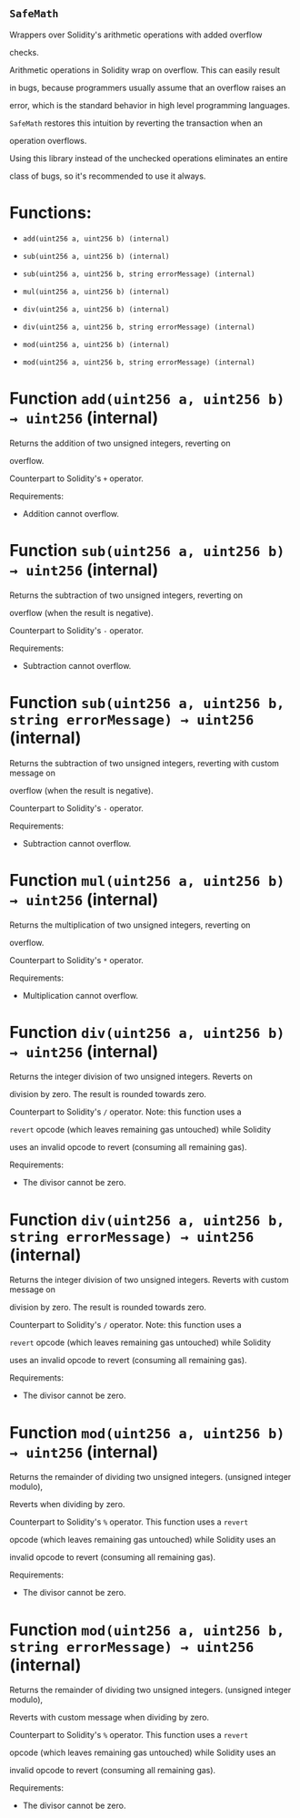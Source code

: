 ## `SafeMath`

Wrappers over Solidity's arithmetic operations with added overflow

checks.

Arithmetic operations in Solidity wrap on overflow. This can easily result

in bugs, because programmers usually assume that an overflow raises an

error, which is the standard behavior in high level programming languages.

`SafeMath` restores this intuition by reverting the transaction when an

operation overflows.

Using this library instead of the unchecked operations eliminates an entire

class of bugs, so it's recommended to use it always.

# Functions:

- `add(uint256 a, uint256 b) (internal)`

- `sub(uint256 a, uint256 b) (internal)`

- `sub(uint256 a, uint256 b, string errorMessage) (internal)`

- `mul(uint256 a, uint256 b) (internal)`

- `div(uint256 a, uint256 b) (internal)`

- `div(uint256 a, uint256 b, string errorMessage) (internal)`

- `mod(uint256 a, uint256 b) (internal)`

- `mod(uint256 a, uint256 b, string errorMessage) (internal)`

# Function `add(uint256 a, uint256 b) → uint256` (internal)

Returns the addition of two unsigned integers, reverting on

overflow.

Counterpart to Solidity's `+` operator.

Requirements:

- Addition cannot overflow.

# Function `sub(uint256 a, uint256 b) → uint256` (internal)

Returns the subtraction of two unsigned integers, reverting on

overflow (when the result is negative).

Counterpart to Solidity's `-` operator.

Requirements:

- Subtraction cannot overflow.

# Function `sub(uint256 a, uint256 b, string errorMessage) → uint256` (internal)

Returns the subtraction of two unsigned integers, reverting with custom message on

overflow (when the result is negative).

Counterpart to Solidity's `-` operator.

Requirements:

- Subtraction cannot overflow.

# Function `mul(uint256 a, uint256 b) → uint256` (internal)

Returns the multiplication of two unsigned integers, reverting on

overflow.

Counterpart to Solidity's `*` operator.

Requirements:

- Multiplication cannot overflow.

# Function `div(uint256 a, uint256 b) → uint256` (internal)

Returns the integer division of two unsigned integers. Reverts on

division by zero. The result is rounded towards zero.

Counterpart to Solidity's `/` operator. Note: this function uses a

`revert` opcode (which leaves remaining gas untouched) while Solidity

uses an invalid opcode to revert (consuming all remaining gas).

Requirements:

- The divisor cannot be zero.

# Function `div(uint256 a, uint256 b, string errorMessage) → uint256` (internal)

Returns the integer division of two unsigned integers. Reverts with custom message on

division by zero. The result is rounded towards zero.

Counterpart to Solidity's `/` operator. Note: this function uses a

`revert` opcode (which leaves remaining gas untouched) while Solidity

uses an invalid opcode to revert (consuming all remaining gas).

Requirements:

- The divisor cannot be zero.

# Function `mod(uint256 a, uint256 b) → uint256` (internal)

Returns the remainder of dividing two unsigned integers. (unsigned integer modulo),

Reverts when dividing by zero.

Counterpart to Solidity's `%` operator. This function uses a `revert`

opcode (which leaves remaining gas untouched) while Solidity uses an

invalid opcode to revert (consuming all remaining gas).

Requirements:

- The divisor cannot be zero.

# Function `mod(uint256 a, uint256 b, string errorMessage) → uint256` (internal)

Returns the remainder of dividing two unsigned integers. (unsigned integer modulo),

Reverts with custom message when dividing by zero.

Counterpart to Solidity's `%` operator. This function uses a `revert`

opcode (which leaves remaining gas untouched) while Solidity uses an

invalid opcode to revert (consuming all remaining gas).

Requirements:

- The divisor cannot be zero.
